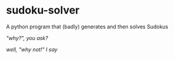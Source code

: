 # sudoku-solver
A python program that (badly) generates and then solves Sudokus

*"why?", you ask?*

*well, "why not!" I say*
